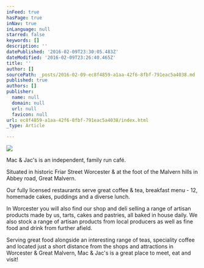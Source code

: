 ```yaml
---
inFeed: true
hasPage: true
inNav: true
inLanguage: null
starred: false
keywords: []
description: ''
datePublished: '2016-02-09T23:30:05.483Z'
dateModified: '2016-02-09T23:26:40.465Z'
title: ''
author: []
sourcePath: _posts/2016-02-09-ec8f4859-a1aa-42f6-8fbf-791eac5a4038.md
published: true
authors: []
publisher:
  name: null
  domain: null
  url: null
  favicon: null
url: ec8f4859-a1aa-42f6-8fbf-791eac5a4038/index.html
_type: Article

---
```

![](https://s3-us-west-2.amazonaws.com/the-grid-img/p/12b2d5df9bf7eb966da6f13685dd8a6a9be6ac51.jpg)

Mac & Jac's is an independent, family run café.

Situated in historic Friar Street Worcester & at the foot of the Malvern hills in Abbey road, Great Malvern.

Our fully licensed restaurants serve great coffee & tea, breakfast menu - 12, homemade cakes, puddings and a diverse lunch.

In Worcester you will also find our shop and deli selling a range of artisan products made by us, tarts, cakes and pastries, all baked in house daily. We also stock a range of artisan products from local producers as well as fine food and drink from further afield.

Serving great food alongside an interesting range of teas, speciality coffee and located just a short distance from the shops and attractions in Worcester & Great Malvern, Mac & Jac's is a great place to meet, eat and visit!